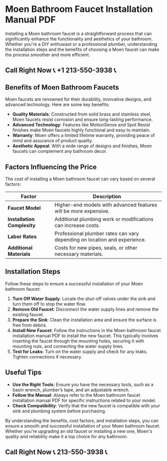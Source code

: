 # Moen Bathroom Faucet Installation Manual PDF

Installing a Moen bathroom faucet is a straightforward process that can significantly enhance the functionality and aesthetics of your bathroom. Whether you're a DIY enthusiast or a professional plumber, understanding the installation steps and the benefits of choosing a Moen faucet can make the process smoother and more efficient.

## Call Right Now 📞 +1 213-550-3938 📞

## Benefits of Moen Bathroom Faucets

Moen faucets are renowned for their durability, innovative designs, and advanced technology. Here are some key benefits:

- **Quality Materials**: Constructed from solid brass and stainless steel, Moen faucets resist corrosion and ensure long-lasting performance.
- **Advanced Technology**: Features like MotionSense and Spot Resist finishes make Moen faucets highly functional and easy to maintain.
- **Warranty**: Moen offers a limited lifetime warranty, providing peace of mind and assurance of product quality.
- **Aesthetic Appeal**: With a wide range of designs and finishes, Moen faucets can complement any bathroom decor.

## Factors Influencing the Price

The cost of installing a Moen bathroom faucet can vary based on several factors:

| Factor | Description |
|--------|--------------|
| **Faucet Model** | Higher-end models with advanced features will be more expensive. |
| **Installation Complexity** | Additional plumbing work or modifications can increase costs. |
| **Labor Rates** | Professional plumber rates can vary depending on location and experience. |
| **Additional Materials** | Costs for new pipes, seals, or other necessary materials. |

## Installation Steps

Follow these steps to ensure a successful installation of your Moen bathroom faucet:

1. **Turn Off Water Supply**: Locate the shut-off valves under the sink and turn them off to stop the water flow.
2. **Remove Old Faucet**: Disconnect the water supply lines and remove the existing faucet.
3. **Prepare the Sink**: Clean the installation area and ensure the surface is free from debris.
4. **Install New Faucet**: Follow the instructions in the Moen bathroom faucet installation manual PDF to install the new faucet. This typically involves inserting the faucet through the mounting holes, securing it with mounting nuts, and connecting the water supply lines.
5. **Test for Leaks**: Turn on the water supply and check for any leaks. Tighten connections if necessary.

## Useful Tips

- **Use the Right Tools**: Ensure you have the necessary tools, such as a basin wrench, plumber’s tape, and an adjustable wrench.
- **Follow the Manual**: Always refer to the Moen bathroom faucet installation manual PDF for specific instructions related to your model.
- **Check Compatibility**: Verify that the new faucet is compatible with your sink and plumbing system before purchasing.

By understanding the benefits, cost factors, and installation steps, you can ensure a smooth and successful installation of your Moen bathroom faucet. Whether you're upgrading an old faucet or installing a new one, Moen's quality and reliability make it a top choice for any bathroom.
## Call Right Now 📞 213-550-3938 📞